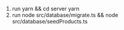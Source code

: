 1. run yarn && cd server yarn
2. run node src/database/migrate.ts && node src/database/seedProducts.ts
